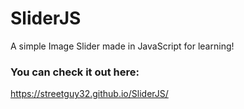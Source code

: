 # SliderJS
A simple Image Slider made in JavaScript for learning!

### You can check it out here:

https://streetguy32.github.io/SliderJS/
